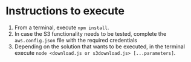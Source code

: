# Instructions to execute
1. From a terminal, execute `npm install`.
2. In case the S3 functionality needs to be tested, complete the `aws.config.json` file with the required credentials
3. Depending on the solution that wants to be executed, in the terminal execute `node <download.js or s3download.js> [...parameters]`.
